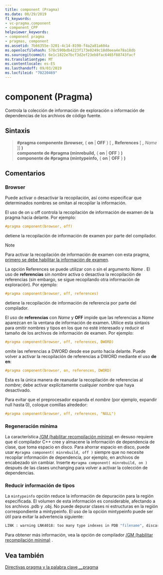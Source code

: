 ```yaml
---
title: component (Pragma)
ms.date: 08/29/2019
f1_keywords:
- vc-pragma.component
- component_CPP
helpviewer_keywords:
- component pragma
- pragmas, component
ms.assetid: 7b66355e-3201-4c14-8190-f4a2a81a604a
ms.openlocfilehash: 578c590bdb4223f173e0249c18d0eea4e78a18db
ms.sourcegitcommit: 6e1c1822e7bcf3d2ef23eb8fac6465f88743facf
ms.translationtype: MT
ms.contentlocale: es-ES
ms.lasthandoff: 09/03/2019
ms.locfileid: "70220469"
---
```

# <a name="component-pragma"></a>component (Pragma)

Controla la colección de información de exploración o información de dependencias de los archivos de código fuente.

## <a name="syntax"></a>Sintaxis

> **#pragma componente (browser,** { **on** | **OFF** } [ **,** **References** [ **,** *Name* ]] **)**  \
> **componente de #pragma (minrebuild,** { **on** | **OFF** } **)**  \
> **componente de #pragma (mintypeinfo,** { **on** | **OFF** } **)**

## <a name="remarks"></a>Comentarios

### <a name="browser"></a>Browser

Puede activar o desactivar la recopilación, así como especificar que determinados nombres se omitan al recopilar la información.

El uso de on u off controla la recopilación de información de examen de la pragma hacia delante. Por ejemplo:

```cpp
#pragma component(browser, off)
```

detiene la recopilación de información de examen por parte del compilador.

> [!NOTE]
> Para activar la recopilación de información de examen con esta pragma, [primero se debe habilitar la información de examen](../build/reference/building-browse-information-files-overview.md).

La opción References se puede utilizar con o sin el argumento *Name* . El uso de **referencias** sin *nombre* activa o desactiva la recopilación de referencias (sin embargo, se sigue recopilando otra información de exploración). Por ejemplo:

```cpp
#pragma component(browser, off, references)
```

detiene la recopilación de información de referencia por parte del compilador.

El uso de **referencias** con *Name* y **OFF** impide que las referencias a *Name* aparezcan en la ventana de información de examen. Utilice esta sintaxis para omitir nombres y tipos en los que no esté interesado y reducir el tamaño de los archivos de información de examen. Por ejemplo:

```cpp
#pragma component(browser, off, references, DWORD)
```

omite las referencias a DWORD desde ese punto hacia delante. Puede volver a activar la recopilación de referencias a DWORD mediante el uso **de en**:

```cpp
#pragma component(browser, on, references, DWORD)
```

Esta es la única manera de reanudar la recopilación de referencias al *nombre*; debe activar explícitamente cualquier *nombre* que haya desactivado.

Para evitar que el preprocesador expanda el *nombre* (por ejemplo, expandir null hasta 0), coloque comillas alrededor:

```cpp
#pragma component(browser, off, references, "NULL")
```

### <a name="minimal-rebuild"></a>Regeneración mínima

La característica [/GM (habilitar recompilación mínima)](../build/reference/gm-enable-minimal-rebuild.md) en desuso requiere que el compilador C++ cree y almacene la información de dependencia de clase, que toma espacio en disco. Para ahorrar espacio en disco, puede usar `#pragma component( minrebuild, off )` siempre que no necesite recopilar información de dependencia, por ejemplo, en archivos de encabezado sin cambiar. Inserte `#pragma component( minrebuild, on )` después de las clases unchanging para volver a activar la colección de dependencias.

### <a name="reduce-type-information"></a>Reducir información de tipos

La `mintypeinfo` opción reduce la información de depuración para la región especificada. El volumen de esta información es considerable, afectando a los archivos .pdb y .obj. No puede depurar clases ni estructuras en la región correspondiente a mintypeinfo. El uso de la opción mintypeinfo puede ser útil para evitar la advertencia siguiente:

```cmd
LINK : warning LNK4018: too many type indexes in PDB "filename", discarding subsequent type information
```

Para obtener más información, vea la opción de compilador [/GM (habilitar recompilación mínima)](../build/reference/gm-enable-minimal-rebuild.md) .

## <a name="see-also"></a>Vea también

[Directivas pragma y la palabra clave __pragma](../preprocessor/pragma-directives-and-the-pragma-keyword.md)
